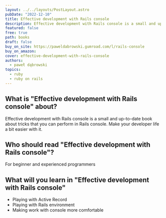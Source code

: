 ```yaml
---
layout: ../../layouts/PostLayout.astro
pubDate: "2022-12-10"
title: Effective development with Rails console
description: Effective development with Rails console is a small and up-to-date book about tricks that you can perform in Rails console.
featured: false
free: true
path: books
draft: false
buy_on_site: https://paweldabrowski.gumroad.com/l/rails-console
buy_on_amazon:
cover: effective-development-with-rails-console
authors:
  - paweł dąbrowski
topics:
  - ruby
  - ruby on rails
---
```


## What is "Effective development with Rails console" about?
Effective development with Rails console is a small and up-to-date book about tricks that you can perform in Rails console. Make your developer life a bit easier with it.

## Who should read "Effective development with Rails console"?
For beginner and experienced programmers

## What will you learn in "Effective development with Rails console"
- Playing with Active Record
- Playing with Rails environment
- Making work with console more comfortable

